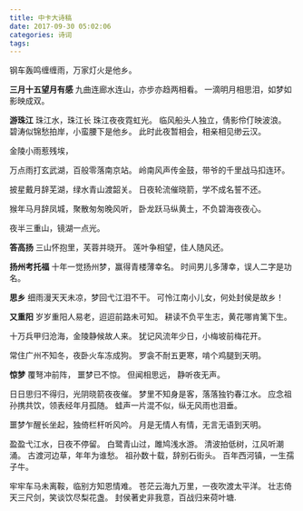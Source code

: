 ```yaml
---
title: 中卡大诗稿
date: 2017-09-30 05:02:06
categories: 诗词
tags:
---
```

钢车轰鸣缠缠雨，万家灯火是他乡。

**三月十五望月有感**
九曲连廊水连山，亦步亦趋两相看。
一滴明月相思泪，如梦如影映成双。

**游珠江**
珠江水，珠江长
珠江夜夜霓虹光。
临风船头人独立，倩影伶仃映波浪。
碧涛似锦愁拍岸，小蛮腰下是他乡。
此时此夜暂相会，相亲相见缈云汉。

金陵小雨惹残埃，

万点雨打玄武湖，百般零落南京站。
岭南风声传金鼓，带爷的千里战马扣连环。


披星戴月辞芜湖，绿水青山渡韶关。
日夜轮流催晓箭，学不成名誓不还。

猴年马月辞凤城，聚散匆匆晚风听，
卧龙跃马纵黄土，不负碧海夜夜心。

夜半三重山，镜湖一点光。

**答高扬**
三山怀抱里，芙蓉并晓开。
莲叶争相望，佳人随风还。


**扬州考托福**
十年一觉扬州梦，赢得青楼薄幸名。
时间男儿多薄幸，误人二字是功名。

**思乡**
细雨漫天天未凉，梦回弋江泪不干。
可怜江南小儿女，何处封侯是故乡！

**又重阳**
岁岁重阳人易老，迢迢前路未可知。
耕读不负平生志，黄花哪肯篱下生。

十万兵甲归沧海，金陵静候故人来。
犹记风流年少日，小梅坡前梅花开。

常住广州不知冬，夜卧火车冻成狗。
罗衾不耐五更寒，啃个鸡腿到天明。

**惊梦**
覆弩冲前阵，
噩梦已不惊。
但闻相思远，
静听夜无声。

日日思归不得归，光阴晓箭夜夜催。
梦里不知身是客，落落独钓春江水。
应念祖孙携共饮，领表经年月孤随。
蛙声一片混不似，纵无风雨也泪垂。

噩梦乍醒长坐起，独倚栏杆听风吟。
月是无情人有情，无言无语到天明。

盈盈弋江水，日夜不停留。
白鹭青山过，雎鸠浅水游。
清波拍低树，江风听潮涌。
古渡河边草，年年为谁愁。
祖孙数十载，辞别石街头。
百年西河镇，一生孺子牛。

牢牢车马未离鞍，临别方知恩情难。
苍茫云海九万里，一夜吹渡太平洋。
壮志倚天三尺剑，笑谈饮尽梨花盏。
封侯著史非我意，百战归来荷叶塘.
